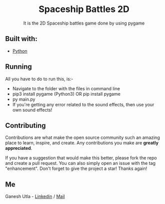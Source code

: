 <h1 align="center">Spaceship Battles 2D</h1>
<p align="center">It is the 2D Spaceship battles game done by using pygame</p>

## Built with:

* [Python](https://www.python.org/)

## Running

All you have to do to run this, is:-
* Navigate to the folder with the files in command line
* pip3 install pygame (Python3) OR pip install pygame
* py main.py
* If you're getting any error related to the sound effects, then use your own sound effects!

## Contributing

Contributions are what make the open source community such an amazing place to learn, inspire, and create. Any contributions you make are **greatly appreciated**.

If you have a suggestion that would make this better, please fork the repo and create a pull request. You can also simply open an issue with the tag "enhancement".
Don't forget to give the project a star! Thanks again!

## Me

Ganesh Utla - [Linkedin](https://www.linkedin.com/in/ganesh-utla-888abc) / [Mail](mailto:ganeshutla888@gmail.com)
